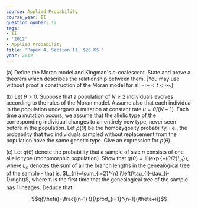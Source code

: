 ```yaml
---
course: Applied Probability
course_year: II
question_number: 12
tags:
- II
- '2012'
- Applied Probability
title: 'Paper 4, Section II, $26 K$ '
year: 2012
---
```




(a) Define the Moran model and Kingman's $n$-coalescent. State and prove a theorem which describes the relationship between them. [You may use without proof a construction of the Moran model for all $-\infty<t<\infty$.]

(b) Let $\theta>0$. Suppose that a population of $N \geqslant 2$ individuals evolves according to the rules of the Moran model. Assume also that each individual in the population undergoes a mutation at constant rate $u=\theta /(N-1)$. Each time a mutation occurs, we assume that the allelic type of the corresponding individual changes to an entirely new type, never seen before in the population. Let $p(\theta)$ be the homozygosity probability, i.e., the probability that two individuals sampled without replacement from the population have the same genetic type. Give an expression for $p(\theta)$.

(c) Let $q(\theta)$ denote the probability that a sample of size $n$ consists of one allelic type (monomorphic population). Show that $q(\theta)=\mathbb{E}\left(\exp \left\{-(\theta / 2) L_{n}\right\}\right)$, where $L_{n}$ denotes the sum of all the branch lengths in the genealogical tree of the sample - that is, $L_{n}=\sum_{i=2}^{n} i\left(\tau_{i}-\tau_{i-1}\right)$, where $\tau_{i}$ is the first time that the genealogical tree of the sample has $i$ lineages. Deduce that

$$q(\theta)=\frac{(n-1) !}{\prod_{i=1}^{n-1}(\theta+i)}$$